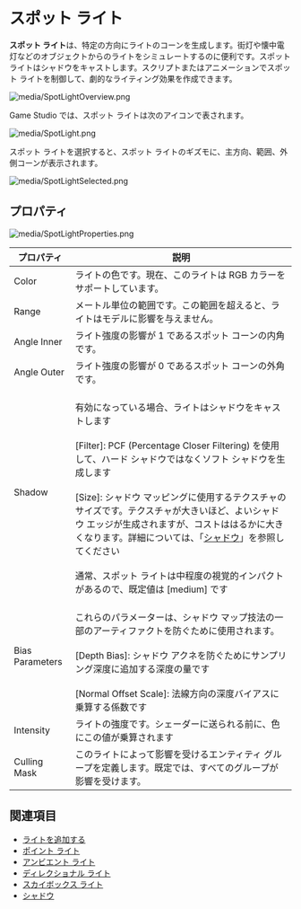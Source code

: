 # スポット ライト

**スポット ライト**は、特定の方向にライトのコーンを生成します。街灯や懐中電灯などのオブジェクトからのライトをシミュレートするのに便利です。スポット ライトはシャドウをキャストします。スクリプトまたはアニメーションでスポット ライトを制御して、劇的なライティング効果を作成できます。

![media/SpotLightOverview.png](media/SpotLightOverview.png)

Game Studio では、スポット ライトは次のアイコンで表されます。

![media/SpotLight.png](media/SpotLight.png)

スポット ライトを選択すると、スポット ライトのギズモに、主方向、範囲、外側コーンが表示されます。

![media/SpotLightSelected.png](media/SpotLightSelected.png)

## プロパティ

![media/SpotLightProperties.png](media/SpotLightProperties.png)

| プロパティ            | 説明      |
| ------------------- | ------- |
| Color               | ライトの色です。現在、このライトは RGB カラーをサポートしています。     
| Range               | メートル単位の範囲です。この範囲を超えると、ライトはモデルに影響を与えません。
| Angle Inner         | ライト強度の影響が 1 であるスポット コーンの内角です。
| Angle Outer         | ライト強度の影響が 0 であるスポット コーンの外角です。
| Shadow             | <br>有効になっている場合、ライトはシャドウをキャストします</br><br>[Filter]: PCF (Percentage Closer Filtering) を使用して、ハード シャドウではなくソフト シャドウを生成します</br> <br>[Size]: シャドウ マッピングに使用するテクスチャのサイズです。テクスチャが大きいほど、よいシャドウ エッジが生成されますが、コストははるかに大きくなります。詳細については、「[シャドウ](shadows.md)」を参照してください</br> <br>通常、スポット ライトは中程度の視覚的インパクトがあるので、既定値は [medium] です</br>  
| Bias Parameters     | <br>これらのパラメーターは、シャドウ マップ技法の一部のアーティファクトを防ぐために使用されます。</br> <br>[Depth Bias]: シャドウ アクネを防ぐためにサンプリング深度に追加する深度の量です</br> <br>[Normal Offset Scale]: 法線方向の深度バイアスに乗算する係数です </br>
| Intensity           | ライトの強度です。シェーダーに送られる前に、色にこの値が乗算されます
| Culling Mask        | このライトによって影響を受けるエンティティ グループを定義します。既定では、すべてのグループが影響を受けます。

## 関連項目

* [ライトを追加する](add-a-light.md)
* [ポイント ライト](point-lights.md)
* [アンビエント ライト](ambient-lights.md)
* [ディレクショナル ライト](directional-lights.md)
* [スカイボックス ライト](skybox-lights.md)
* [シャドウ](shadows.md)
